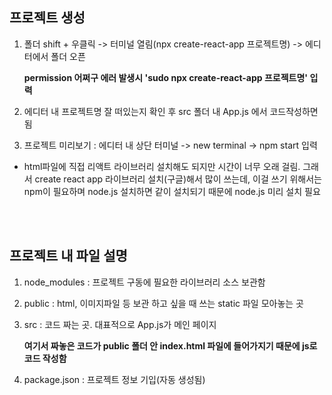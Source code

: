 ## 프로젝트 생성

1. 폴더 shift + 우클릭 -> 터미널 열림(npx create-react-app 프로젝트명) -> 에디터에서 폴더 오픈

    **permission 어쩌구 에러 발생시 'sudo npx create-react-app 프로젝트명' 입력**

2. 에디터 내 프로젝트명 잘 떠있는지 확인 후 src 폴더 내 App.js 에서 코드작성하면 됨

3. 프로젝트 미리보기 : 에디터 내 상단 터미널 -> new terminal -> npm start 입력

 - html파일에 직접 리액트 라이브러리 설치해도 되지만 시간이 너무 오래 걸림. 그래서 create react app 라이브러리 설치(구글)해서 많이 쓰는데, 이걸 쓰기 위해서는 npm이 필요하며 node.js 설치하면 같이 설치되기 때문에 node.js 미리 설치 필요
<br>
<br>

## 프로젝트 내 파일 설명
1. node_modules : 프로젝트 구동에 필요한 라이브러리 소스 보관함

2. public : html, 이미지파일 등 보관 하고 싶을 때 쓰는 static 파일 모아놓는 곳

3. src : 코드 짜는 곳. 대표적으로 App.js가 메인 페이지 

    **여기서 짜놓은 코드가 public 폴더 안 index.html 파일에 들어가지기 때문에 js로 코드 작성함**
    
4. package.json : 프로젝트 정보 기입(자동 생성됨)
